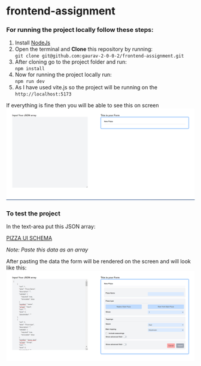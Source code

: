 # frontend-assignment

### For running the project locally follow these steps:
1. Install [NodeJs](https://nodejs.org/en/download)
2. Open the terminal and **Clone** this repository by running:<br/>
`git clone git@github.com:gaurav-2-0-0-2/frontend-assignment.git`
3. After cloning go to the project folder and run:<br/>
`npm install`
4. Now for running the project locally run:<br/>
`npm run dev`
5. As I have used vite.js so the project will be running on the 
`http://localhost:5173`

If everything is fine then you will be able to see this on screen<br>
<img src="https://github.com/gaurav-2-0-0-2/frontend-assignment/blob/b266f0028a508642ee4b37fb68f079edf4dddac3/public/page1.png" alt="ss1"/>

### To test the project  
In the text-area put this JSON array:

[PIZZA UI SCHEMA](https://drive.google.com/file/d/1RUU_ueF9BbQRLReuX88w8PWe2jsz3Z3C/view?usp=sharing)

*Note: Paste this data as an array*<br>

After pasting the data the form will be rendered on the screen and will look like this:<br>
<img src="https://github.com/gaurav-2-0-0-2/frontend-assignment/blob/b266f0028a508642ee4b37fb68f079edf4dddac3/public/page2.png" alt="ss2"/>


